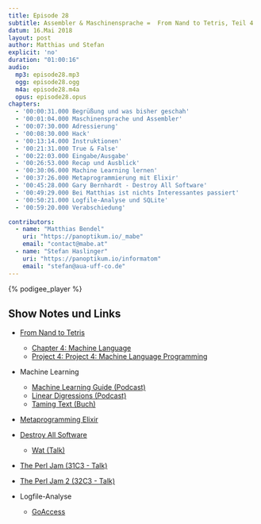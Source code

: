 ```yaml
---
title: Episode 28
subtitle: Assembler & Maschinensprache =  From Nand to Tetris, Teil 4
datum: 16.Mai 2018
layout: post
author: Matthias und Stefan
explicit: 'no'
duration: "01:00:16"
audio:
  mp3: episode28.mp3
  ogg: episode28.ogg
  m4a: episode28.m4a
  opus: episode28.opus
chapters:
  - '00:00:31.000 Begrüßung und was bisher geschah'
  - '00:01:04.000 Maschinensprache und Assembler'
  - '00:07:30.000 Adressierung'
  - '00:08:30.000 Hack'
  - '00:13:14.000 Instruktionen'
  - '00:21:31.000 True & False'
  - '00:22:03.000 Eingabe/Ausgabe'
  - '00:26:53.000 Recap und Ausblick'
  - '00:30:06.000 Machine Learning lernen'
  - '00:37:26.000 Metaprogrammierung mit Elixir'
  - '00:45:28.000 Gary Bernhardt - Destroy All Software'
  - '00:49:29.000 Bei Matthias ist nichts Interessantes passiert'
  - '00:50:21.000 Logfile-Analyse und SQLite'
  - '00:59:20.000 Verabschiedung'

contributors:
  - name: "Matthias Bendel"
    uri: "https://panoptikum.io/_mabe"
    email: "contact@mabe.at"
  - name: "Stefan Haslinger"
    uri: "https://panoptikum.io/informatom"
    email: "stefan@aua-uff-co.de"
---
```


{% podigee_player %}

## Show Notes und Links

* [From Nand to Tetris](http://nand2tetris.org/)
  * [Chapter 4: Machine Language](http://nand2tetris.org/chapters/chapter%2004.pdf)
  * [Project 4: Project 4: Machine Language Programming](http://nand2tetris.org/04.php)
  
* Machine Learning
  * [Machine Learning Guide (Podcast)](http://ocdevel.com/podcasts/machine-learning)
  * [Linear Digressions (Podcast)](http://lineardigressions.com/)
  * [Taming Text (Buch)](https://www.amazon.de/Taming-Text-Find-Organize-Manipulate/dp/193398838X)

* [Metaprogramming Elixir](https://pragprog.com/book/cmelixir/metaprogramming-elixir)

* [Destroy All Software](https://www.destroyallsoftware.com)
  * [Wat (Talk)](https://www.destroyallsoftware.com/talks/wat)
* [The Perl Jam (31C3 - Talk)](https://www.youtube.com/watch?v=noQcWra6sbU)
* [The Perl Jam 2 (32C3 - Talk)](https://www.youtube.com/watch?v=iczIO8032VU)

* Logfile-Analyse
  * [GoAccess](https://goaccess.io/)
